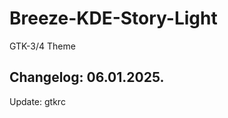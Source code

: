 # Breeze-KDE-Story-Light
GTK-3/4 Theme

Changelog: 06.01.2025.
-----------------------

Update: gtkrc
